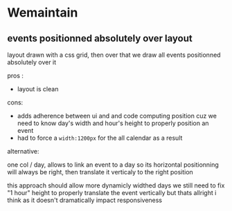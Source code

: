 # Wemaintain

## events positionned absolutely over layout

layout drawn with a css grid, then over that we draw all events positionned absolutely over it

pros :
- layout is clean

cons:
- adds adherence between ui and and code computing position cuz we need to know day's width and hour's height to properly position an event
- had to force a `width:1200px` for the all calendar as a result

alternative:

one col / day, allows to link an event to a day so its horizontal positionning will always be right, then translate it verticaly to the right position

this approach should allow more dynamicly widthed days
we still need to fix "1 hour" height to properly translate the event vertically but thats allright i think as it doesn't dramatically impact responsiveness